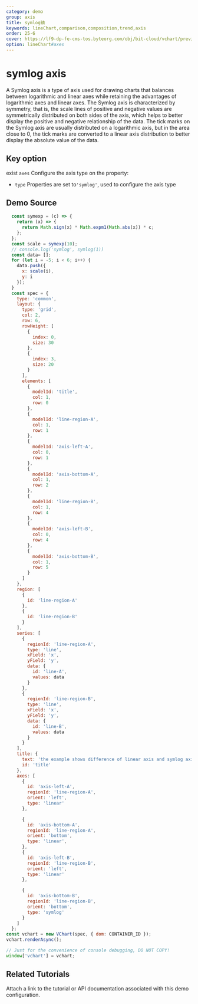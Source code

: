```yaml
---
category: demo
group: axis
title: symlog轴
keywords: lineChart,comparison,composition,trend,axis
order: 25-6
cover: https://lf9-dp-fe-cms-tos.byteorg.com/obj/bit-cloud/vchart/preview/axis/symlog-axis.png.jpeg
option: lineChart#axes
---
```


# symlog axis

A Symlog axis is a type of axis used for drawing charts that balances between logarithmic and linear axes while retaining the advantages of logarithmic axes and linear axes.
The Symlog axis is characterized by symmetry, that is, the scale lines of positive and negative values ​​are symmetrically distributed on both sides of the axis, which helps to better display the positive and negative relationship of the data. The tick marks on the Symlog axis are usually distributed on a logarithmic axis, but in the area close to 0, the tick marks are converted to a linear axis distribution to better display the absolute value of the data.

## Key option

exist `axes` Configure the axis type on the property:

- `type` Properties are set to`'symlog'`, used to configure the axis type

## Demo Source

```javascript livedemo
  const symexp = (c) => {
    return (x) => {
      return Math.sign(x) * Math.expm1(Math.abs(x)) * c;
    };
  };
  const scale = symexp(10);
  // console.log('symlog', symlog(1))
  const data= [];
  for (let i = -5; i < 6; i++) {
    data.push({
      x: scale(i),
      y: i
    });
  }
  const spec = {
    type: 'common',
    layout: {
      type: 'grid',
      col: 2,
      row: 6,
      rowHeight: [
        {
          index: 0,
          size: 30
        },
        {
          index: 3,
          size: 20
        }
      ],
      elements: [
        {
          modelId: 'title',
          col: 1,
          row: 0
        },
        {
          modelId: 'line-region-A',
          col: 1,
          row: 1
        },
        {
          modelId: 'axis-left-A',
          col: 0,
          row: 1
        },
        {
          modelId: 'axis-bottom-A',
          col: 1,
          row: 2
        },
        {
          modelId: 'line-region-B',
          col: 1,
          row: 4
        },
        {
          modelId: 'axis-left-B',
          col: 0,
          row: 4
        },
        {
          modelId: 'axis-bottom-B',
          col: 1,
          row: 5
        }
      ]
    },
    region: [
      {
        id: 'line-region-A'
      },
      {
        id: 'line-region-B'
      }
    ],
    series: [
      {
        regionId: 'line-region-A',
        type: 'line',
        xField: 'x',
        yField: 'y',
        data: {
          id: 'line-A',
          values: data
        }
      },
      {
        regionId: 'line-region-B',
        type: 'line',
        xField: 'x',
        yField: 'y',
        data: {
          id: 'line-B',
          values: data
        }
      }
    ],
    title: {
      text: 'the example shows difference of linear axis and symlog axis',
      id: 'title'
    },
    axes: [
      {
        id: 'axis-left-A',
        regionId: 'line-region-A',
        orient: 'left',
        type: 'linear'
      },

      {
        id: 'axis-bottom-A',
        regionId: 'line-region-A',
        orient: 'bottom',
        type: 'linear',
      },
      {
        id: 'axis-left-B',
        regionId: 'line-region-B',
        orient: 'left',
        type: 'linear'
      },

      {
        id: 'axis-bottom-B',
        regionId: 'line-region-B',
        orient: 'bottom',
        type: 'symlog'
      }
    ]
  };
const vchart = new VChart(spec, { dom: CONTAINER_ID });
vchart.renderAsync();

// Just for the convenience of console debugging, DO NOT COPY!
window['vchart'] = vchart;
```

## Related Tutorials

Attach a link to the tutorial or API documentation associated with this demo configuration.
